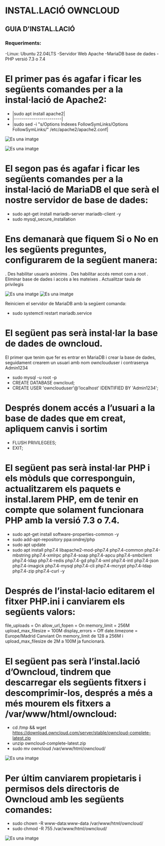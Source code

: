 # INSTAL.LACIÓ OWNCLOUD

## GUIA D'INSTAL.LACIÓ

### Requeriments:

-Linux: Ubuntu 22.04LTS
-Servidor Web Apache
-MariaDB base de dades
-PHP versió 7.3 o 7.4
# El primer pas és agafar i ficar les següents comandes per a la instal·lació de Apache2:
-	|sudo apt install apache2|
-	|------------------------|
-	|sudo sed -i "s/Options Indexes FollowSymLinks/Options FollowSymLinks/" /etc/apache2/apache2.conf|	

![Es una imatge](Documentar%20owncloud%20ubuntu%20UF02/1%20(1).png)

![Es una imatge](Documentar%20owncloud%20ubuntu%20UF02/1%20(2).png)

# El segon pas és agafar i ficar les següents comandes per a la instal·lació de MariaDB el que serà el nostre servidor de base de dades:

-	sudo apt-get install mariadb-server mariadb-client -y
-	sudo mysql_secure_installation

# Ens demanarà que fiquem Si o No en les següents preguntes, configurarem de la següent manera:
. Des habilitar usuaris anònims
. Des habilitar accés remot com a root
. Eliminar base de dades i accés a les mateixes
. Actualitzar taula de privilegis




![Es una imatge](Documentar%20owncloud%20ubuntu%20UF02/1%20(3).png)
![Es una imatge](Documentar%20owncloud%20ubuntu%20UF02/1%20(4).png)

Reiniciem el servidor de MariaDB amb la següent comanda:
-	sudo systemctl restart mariadb.service

# El següent pas serà instal·lar la base de dades de owncloud.
El primer que tenim que fer es entrar en MariaDB i crear la base de dades, seguidament crearem un usuari amb nom ownclouduser i contrasenya Admin1234

-	sudo mysql -u root -p
-	CREATE DATABASE owncloud;
-	CREATE USER 'ownclouduser'@'localhost' IDENTIFIED BY 'Admin1234';

# Després donem accés a l’usuari a la base de dades que em creat, apliquem canvis i sortim
-	FLUSH PRIVILEGEES;
-	EXIT;

# El següent pas serà instal·lar PHP i els mòduls que corresponguin, actualitzarem els paquets e instal.larem PHP, em de tenir en compte que solament funcionara PHP amb la versió 7.3 o 7.4.

-	sudo apt-get install software-properties-common -y
-	sudo add-apt-repository ppa:ondrej/php
-	sudo apt update
-	sudo apt install php7.4 libapache2-mod-php7.4 php7.4-common php7.4-mbstring php7.4-xmlrpc php7.4-soap php7.4-apcu php7.4-smbclient php7.4-ldap php7.4-redis php7.4-gd php7.4-xml php7.4-intl php7.4-json php7.4-imagick php7.4-mysql php7.4-cli php7.4-mcrypt php7.4-ldap php7.4-zip php7.4-curl -y


# Després de l’instal·lacio editarem el fitxer PHP.ini i canviarem els següents valors:
file_uploads = On allow_url_fopen = On memory_limit = 256M upload_max_filesize = 100M display_errors = Off date.timezone = Europe/Madrid
Canviant On memory_limit de 128 a 256M i upload_max_filesize de 2M a 100M ja funcionarà.
	

# El següent pas serà l’instal.lació d’Owncloud, tindrem que descarregar els següents fitxers i descomprimir-los, després a més a més mourem els fitxers a /var/www/html/owncloud:
-	cd /tmp && wget https://download.owncloud.com/server/stable/owncloud-complete-latest.zip
-	unzip owncloud-complete-latest.zip
-	sudo mv owncloud /var/www/html/owncloud/



![Es una imatge](Documentar%20owncloud%20ubuntu%20UF02/1%20(5).png)

# Per últim canviarem propietaris i permisos dels directoris de Owncloud amb les següents comandes:
-	sudo chown -R www-data:www-data /var/www/html/owncloud/
-	sudo chmod -R 755 /var/www/html/owncloud/


![Es una imatge](Documentar%20owncloud%20ubuntu%20UF02/1%20(6).png)
